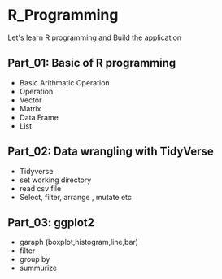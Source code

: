 # R_Programming
Let's learn R programming and Build the application


## Part_01: Basic of R programming
- Basic Arithmatic Operation
- Operation
- Vector
- Matrix
- Data Frame
- List

## Part_02: Data wrangling with TidyVerse
- Tidyverse
- set working directory
- read csv file
- Select, filter, arrange , mutate etc

## Part_03: ggplot2
- garaph (boxplot,histogram,line,bar)
- filter
- group by
- summurize
  
